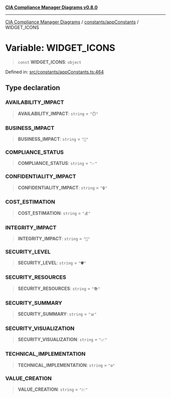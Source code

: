 [**CIA Compliance Manager Diagrams v0.8.0**](../../../README.md)

***

[CIA Compliance Manager Diagrams](../../../modules.md) / [constants/appConstants](../README.md) / WIDGET\_ICONS

# Variable: WIDGET\_ICONS

> `const` **WIDGET\_ICONS**: `object`

Defined in: [src/constants/appConstants.ts:464](https://github.com/Hack23/cia-compliance-manager/blob/cb6149c89796a3270553cf52dea8f2c5b402dd17/src/constants/appConstants.ts#L464)

## Type declaration

### AVAILABILITY\_IMPACT

> **AVAILABILITY\_IMPACT**: `string` = `"⏱️"`

### BUSINESS\_IMPACT

> **BUSINESS\_IMPACT**: `string` = `"🏢"`

### COMPLIANCE\_STATUS

> **COMPLIANCE\_STATUS**: `string` = `"✅"`

### CONFIDENTIALITY\_IMPACT

> **CONFIDENTIALITY\_IMPACT**: `string` = `"🔒"`

### COST\_ESTIMATION

> **COST\_ESTIMATION**: `string` = `"💰"`

### INTEGRITY\_IMPACT

> **INTEGRITY\_IMPACT**: `string` = `"🔐"`

### SECURITY\_LEVEL

> **SECURITY\_LEVEL**: `string` = `"🛡️"`

### SECURITY\_RESOURCES

> **SECURITY\_RESOURCES**: `string` = `"📚"`

### SECURITY\_SUMMARY

> **SECURITY\_SUMMARY**: `string` = `"📊"`

### SECURITY\_VISUALIZATION

> **SECURITY\_VISUALIZATION**: `string` = `"📈"`

### TECHNICAL\_IMPLEMENTATION

> **TECHNICAL\_IMPLEMENTATION**: `string` = `"⚙️"`

### VALUE\_CREATION

> **VALUE\_CREATION**: `string` = `"💹"`
